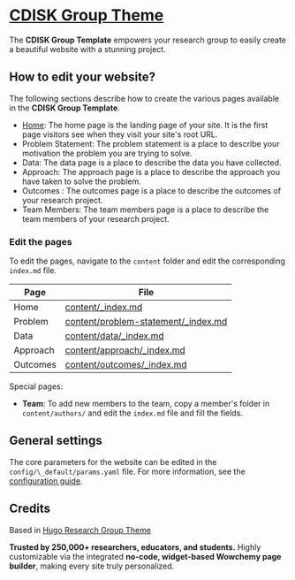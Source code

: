 # [CDISK Group Theme](https://github.com/wowchemy/starter-hugo-research-group)

The **CDISK Group Template** empowers your research group to easily create a beautiful website with a stunning project.


## How to edit your website?

The following sections describe how to create the various pages available in the **CDISK Group Template**.

- [Home](#home): The home page is the landing page of your site. It is the first page visitors see when they visit your site's root URL.
- Problem Statement: The problem statement is a place to describe your motivation the problem you are trying to solve.
- Data: The data page is a place to describe the data you have collected.
- Approach: The approach page is a place to describe the approach you have taken to solve the problem.
- Outcomes : The outcomes page is a place to describe the outcomes of your research project.
- Team Members: The team members page is a place to describe the team members of your research project.

### Edit the pages

To edit the pages, navigate to the `content` folder and edit the corresponding `index.md` file.

| Page     | File                                                                       |
| -------- | -------------------------------------------------------------------------- |
| Home     | [content/\_index.md](content/_index.md)                                    |
| Problem  | [content/problem-statement/\_index.md](content/problem-statement/index.md) |
| Data     | [content/data/\_index.md](content/data/index.md)                           |
| Approach | [content/approach/\_index.md](content/approach/index.md)                   |
| Outcomes | [content/outcomes/\_index.md](content/outcomes/index.md)                   |

Special pages:

- **Team**: To add new members to the team, copy a member's folder in `content/authors/` and edit the `index.md` file and fill the fields.

## General settings

The core parameters for the website can be edited in the `config/\_default/params.yaml` file. For more information, see the [configuration guide](https://wowchemy.com/docs/getting-started/get-started/#customize-it).

## Credits

Based in [Hugo Research Group Theme](https://github.com/wowchemy/starter-hugo-research-group)

️**Trusted by 250,000+ researchers, educators, and students.** Highly customizable via the integrated **no-code, widget-based Wowchemy page builder**, making every site truly personalized.
